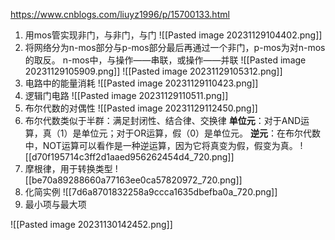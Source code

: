 https://www.cnblogs.com/liuyz1996/p/15700133.html
1. 用mos管实现非门，与非门，与门
![[Pasted image 20231129104402.png]]
2. 将网络分为n-mos部分与p-mos部分最后再通过一个非门，p-mos为对n-mos的取反。
	n-mos中，与操作——串联，或操作——并联
	![[Pasted image 20231129105909.png]]
![[Pasted image 20231129105312.png]]
3. 电路中的能量消耗
![[Pasted image 20231129110423.png]]
4. 逻辑门电路
![[Pasted image 20231129110511.png]]
5. 布尔代数的对偶性
![[Pasted image 20231129112450.png]]
6. 布尔代数类似于半群：满足封闭性、结合律、交换律
**单位元**：对于AND运算，真（1）是单位元；对于OR运算，假（0）是单位元。
**逆元**：在布尔代数中，NOT运算可以看作是一种逆运算，因为它将真变为假，假变为真。
![[d70f195714c3ff2d1aaed956262454d4_720.png]]
7. 摩根律，用于转换类型
![[be70a89288660a77163ee0ca57820972_720.png]]
8. 化简实例
![[7d6a8701832258a9ccca1635dbefba0a_720.png]]
9. 最小项与最大项

![[Pasted image 20231130142452.png]]
